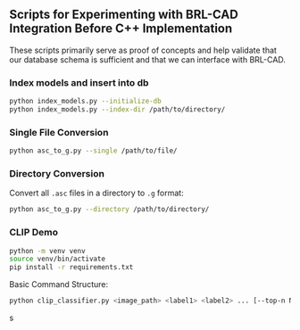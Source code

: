 ## Scripts for Experimenting with BRL-CAD Integration Before C++ Implementation

These scripts primarily serve as proof of concepts and help validate that our database schema is sufficient
and that we can interface with BRL-CAD. 

### Index models and insert into db
```bash
python index_models.py --initialize-db
python index_models.py --index-dir /path/to/directory/
```
### Single File Conversion

```bash
python asc_to_g.py --single /path/to/file/
```

### Directory Conversion
Convert all `.asc` files in a directory to `.g` format:

```bash
python asc_to_g.py --directory /path/to/directory/
```

### CLIP Demo

```bash
python -m venv venv
source venv/bin/activate
pip install -r requirements.txt
```

Basic Command Structure:
```bash
python clip_classifier.py <image_path> <label1> <label2> ... [--top-n N] [--threshold T] [--model MODEL_NAME]
```


s